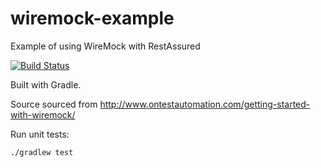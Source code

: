 # wiremock-example
Example of using WireMock with RestAssured

[![Build Status](https://travis-ci.org/mmcc007/wiremock-example.svg?branch=master&style=flat-square)](https://travis-ci.org/mmcc007/wiremock-example)

Built with Gradle. 

Source sourced from http://www.ontestautomation.com/getting-started-with-wiremock/

Run unit tests:

    ./gradlew test
